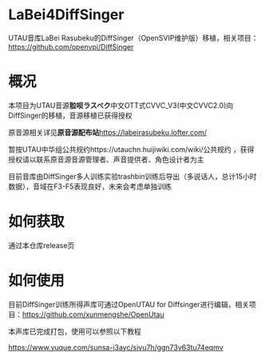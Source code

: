 # LaBei4DiffSinger

UTAU音库LaBei Rasubeku的DiffSinger（OpenSVIP维护版）移植，相关项目：https://github.com/openvpi/DiffSinger


# 概况

本项目为UTAU音源**翋呗ラスベク**中文OTT式CVVC_V3(中文CVVC2.0)向DiffSinger的移植，音源移植已获得授权

原音源相关详见**原音源配布站**https://labeirasubeku.lofter.com/

暂按UTAU中华组公共规约https://utauchn.huijiwiki.com/wiki/公共规约 ，获得授权请以联系原音源音源管理者、声音提供者、角色设计者为主

目前音库由DiffSinger多人训练实验trashbin训练后导出（多说话人，总计15小时数据），音域在F3-F5表现良好，未来会考虑单独训练


# 如何获取

通过本仓库release页


# 如何使用

目前DiffSinger训练所得声库可通过OpenUTAU for Diffsinger进行编辑，相关项目：https://github.com/xunmengshe/OpenUtau

本声库已完成打包，使用可以参照以下教程

https://www.yuque.com/sunsa-i3ayc/sivu7h/ggn73v63tu74eqmv
